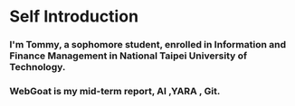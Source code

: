 # **Self Introduction**
### I'm Tommy, a sophomore student, enrolled in Information and Finance Management in National Taipei University of Technology.
### WebGoat is my mid-term report, AI ,YARA , Git. 
